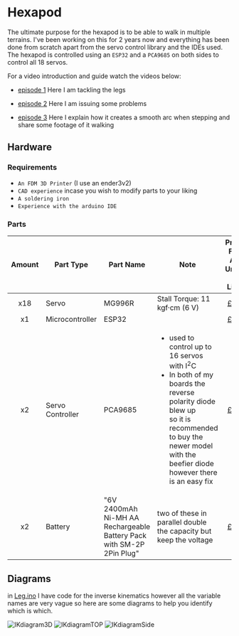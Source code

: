 # Hexapod

The ultimate purpose for the hexapod is to be able to walk in multiple terrains.
I've been working on this for 2 years now and everything has been done from scratch apart from the servo control library and the IDEs used.
The hexapod is controlled using an `ESP32` and a `PCA9685` on both sides to control all 18 servos.

For a video introduction and guide watch the videos below:
  - [episode 1](https://www.youtube.com/watch?v=Y2SkA0lwIdg)
    Here I am tackling the legs

  - [episode 2](https://www.youtube.com/watch?v=KBEews2-PPQ)
    Here I am issuing some problems
    
  - [episode 3](https://www.youtube.com/watch?v=KYlweOxck5U)
    Here I explain how it creates a smooth arc when stepping and share some footage of it walking

## Hardware
### Requirements
  - `An FDM 3D Printer` (I use an ender3v2)
  - `CAD experience` incase you wish to modify parts to your liking
  - `A soldering iron`
  - `Experience with the arduino IDE`
### Parts
  | Amount | Part Type  | Part Name | Note | Price For All Units / Link |
  |:---:| ---------- | --------- | ------- | :-------------:|
  | x18| Servo  | MG996R  | Stall Torque: 11 kgf·cm (6 V) | [£93](https://www.amazon.co.uk/diymore-Digital-Helicopter-Airplane-controls/dp/B09KZRPJ41/ref=sr_1_5?crid=1FIV9EMT1TRCD&keywords=mg996r&qid=1665498784&qu=eyJxc2MiOiIzLjg3IiwicXNhIjoiMy44MyIsInFzcCI6IjMuNDAifQ%3D%3D&sprefix=mg996r%2Caps%2C218&sr=8-5)|
  | x1 | Microcontroller  | ESP32 |     |[£10](https://www.amazon.co.uk/AZDelivery-NodeMcu-CP2102-Development-including/dp/B071P98VTG/ref=sr_1_4?crid=27JBP48B85OKK&keywords=esp32&qid=1665498996&qu=eyJxc2MiOiI1LjgyIiwicXNhIjoiNC43OSIsInFzcCI6IjQuNDQifQ%3D%3D&refinements=p_89%3AAZDelivery&rnid=1632651031&s=computers&sprefix=esp32+%2Caps%2C97&sr=1-4) |
  | x2 | Servo Controller | PCA9685 | <ul><li>used to control up to 16 servos with $\text{I}^2\text{C}$</li><li>In both of my boards the reverse polarity diode blew up<br> so it is recommended to buy the newer model with the beefier diode however there is an easy fix</li></ul>|[£26](https://www.amazon.co.uk/SunFounder-PCA9685-Channel-Arduino-Raspberry/dp/B014KTSMLA/ref=sr_1_6?crid=1Z2B2VAWX7VAH&keywords=pca9685&qid=1665499045&qu=eyJxc2MiOiIzLjcyIiwicXNhIjoiMy4xNCIsInFzcCI6IjIuODEifQ%3D%3D&s=computers&sprefix=pca9685%2Ccomputers%2C82&sr=1-6) |
  | x2 | Battery | "6V 2400mAh Ni-MH AA Rechargeable<br> Battery Pack with SM-2P 2Pin Plug" |two of these in parallel double the capacity but keep the voltage|[£30](https://www.amazon.co.uk/Hootracker-2400mAh-Rechargeable-Battery-Vehicles/dp/B085WVBYXK/ref=sr_1_6?keywords=6v+battery+pack&qid=1665499186&qu=eyJxc2MiOiIzLjc3IiwicXNhIjoiMy40MCIsInFzcCI6IjMuMTkifQ%3D%3D&sr=8-6)|


## Diagrams

in [Leg.ino](https://github.com/marcuscw/Hexapod/blob/main/HexapodESP32/Leg.ino) I have code for the inverse kinematics however all the variable names are very vague so here are some diagrams to help you identify which is which.

![IKdiagram3D](https://user-images.githubusercontent.com/59029701/194750931-4ebb3173-77f8-49c2-b223-9b08e427c842.jpg)
![IKdiagramTOP](https://user-images.githubusercontent.com/59029701/194750799-57d6da29-e047-4dfb-b61f-939cb031b969.jpg)
![IKdiagramSide](https://user-images.githubusercontent.com/59029701/194750801-5e077e23-9713-4215-8c6d-226e757891e5.jpg)
